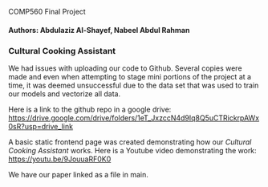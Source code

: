  COMP560 Final Project

#### Authors: Abdulaziz Al-Shayef, Nabeel Abdul Rahman

### Cultural Cooking Assistant

We had issues with uploading our code to Github. Several copies were made and even when attempting to stage mini portions of the project at a time, it was deemed unsuccessful due to the data set that was used to train our models and vectorize all data.

Here is a link to the github repo in a google drive:
https://drive.google.com/drive/folders/1eT_JxzccN4d9Iq8Q5uCTRickrpAWx0sR?usp=drive_link

A basic static frontend page was created demonstrating how our *Cultural Cooking Assistant* works. Here is a Youtube video demonstrating the work:
https://youtu.be/9JouuaRF0K0


We have our paper linked as a file in main.
